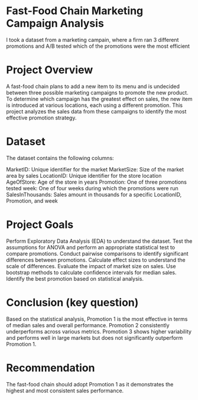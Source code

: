 # Fast-Food Chain Marketing Campaign Analysis
I took a dataset from a marketing campain, where a firm ran 3 different promotions and A/B tested which of the promotions were the most efficient 

# Project Overview
A fast-food chain plans to add a new item to its menu and is undecided between three possible marketing campaigns to promote the new product. To determine which campaign has the greatest effect on sales, the new item is introduced at various locations, each using a different promotion. This project analyzes the sales data from these campaigns to identify the most effective promotion strategy.

# Dataset
The dataset contains the following columns:

MarketID: Unique identifier for the market
MarketSize: Size of the market area by sales
LocationID: Unique identifier for the store location
AgeOfStore: Age of the store in years
Promotion: One of three promotions tested
week: One of four weeks during which the promotions were run
SalesInThousands: Sales amount in thousands for a specific LocationID, Promotion, and week

# Project Goals
Perform Exploratory Data Analysis (EDA) to understand the dataset.
Test the assumptions for ANOVA and perform an appropriate statistical test to compare promotions.
Conduct pairwise comparisons to identify significant differences between promotions.
Calculate effect sizes to understand the scale of differences.
Evaluate the impact of market size on sales.
Use bootstrap methods to calculate confidence intervals for median sales.
Identify the best promotion based on statistical analysis.

# Conclusion (key question)
Based on the statistical analysis, Promotion 1 is the most effective in terms of median sales and overall performance. Promotion 2 consistently underperforms across various metrics. Promotion 3 shows higher variability and performs well in large markets but does not significantly outperform Promotion 1.

# Recommendation
The fast-food chain should adopt Promotion 1 as it demonstrates the highest and most consistent sales performance.
